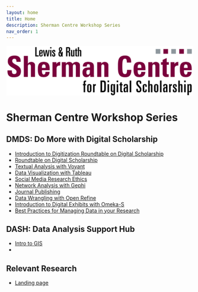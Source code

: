 ```yaml
---
layout: home
title: Home
description: Sherman Centre Workshop Series
nav_order: 1
---
```

<img src="assets/img/scds-logo-1280p.png" alt="Logo" width="695">

# Sherman Centre Workshop Series

## DMDS: Do More with Digital Scholarship
- [Introduction to Digitization Roundtable on Digital Scholarship](https://echo360.ca/media/64eab494-dc95-4b06-8189-4162f5794cb7/public )
- [Roundtable on Digital Scholarship](https://echo360.ca/media/4bf1930d-3bfa-4a75-bc70-88e70b696c9e/public)
- [Textual Analysis with Voyant](https://scds.github.io/intro-voyant/)
- [Data Visualization with Tableau](https://scds.github.io/intro-tableau/)
- [Social Media Research Ethics](https://scds.github.io/sm-research-ethics/)
- [Network Analysis with Gephi](https://scds.github.io/intro-gephi/)
- [Journal Publishing](https://echo360.ca/media/0c76b46e-74ba-430a-bba6-f35c559d33e1/public)
- [Data Wrangling with Open Refine](https://scds.github.io/data-wrangling/)
- [Introduction to Digital Exhibits with Omeka-S](https://scds.github.io/Omeka-S/)
- [Best Practices for Managing Data in your Research](https://scds.github.io/intro-rdm/)

## DASH: Data Analysis Support Hub
- [Intro to GIS](https://scds.github.io/intro-gis/)
- []()

## Relevant Research
- [Landing page](https://scds.github.io/relevant-research-landing/)

<!-- Edit the content below for the workshop in question. Once you're ready to publish, remove the comment characters e.g. "<!--" at the start and end -->

<!--
<img src="assets/img/dmds-tableau.png" alt="Workshop Title Slide" width="720">

# Welcome to Data Visualization with Tableau. 

You might not think of numbers and locations as Humanities data, but it all depends on how you use them! Working with numeric and spatial data, you will learn how to create visualizations in [Tableau](https://www.tableau.com/).

Proceed to the [Preparation](preparation) page to get started.
-->

